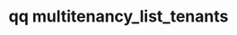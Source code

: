 ---
category: multitenancy
command: multitenancy_list_tenants
optional_options:
- alternate:
  - --json
  help: Output in JSON format
  name: -j
  required: false
permalink: /qq-cli-command-guide/multitenancy/multitenancy_list_tenants.html
positional_options: []
sidebar: qq_cli_command_reference_sidebar
summary: This section explains how to use the <code>qq multitenancy_list_tenants</code>
  command.
synopsis: List all tenants
title: qq multitenancy_list_tenants
usage: qq multitenancy_list_tenants [-h] [-j]
zendesk_source: qq CLI Command Guide

---